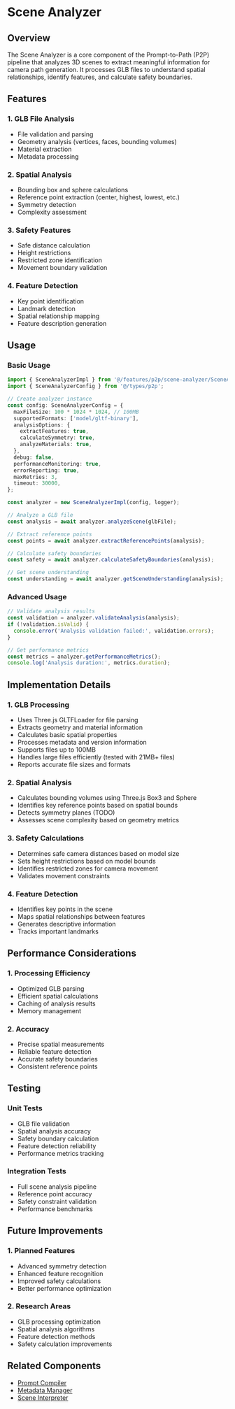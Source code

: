 # Scene Analyzer

## Overview
The Scene Analyzer is a core component of the Prompt-to-Path (P2P) pipeline that analyzes 3D scenes to extract meaningful information for camera path generation. It processes GLB files to understand spatial relationships, identify features, and calculate safety boundaries.

## Features

### 1. GLB File Analysis
- File validation and parsing
- Geometry analysis (vertices, faces, bounding volumes)
- Material extraction
- Metadata processing

### 2. Spatial Analysis
- Bounding box and sphere calculations
- Reference point extraction (center, highest, lowest, etc.)
- Symmetry detection
- Complexity assessment

### 3. Safety Features
- Safe distance calculation
- Height restrictions
- Restricted zone identification
- Movement boundary validation

### 4. Feature Detection
- Key point identification
- Landmark detection
- Spatial relationship mapping
- Feature description generation

## Usage

### Basic Usage
```typescript
import { SceneAnalyzerImpl } from '@/features/p2p/scene-analyzer/SceneAnalyzer';
import { SceneAnalyzerConfig } from '@/types/p2p';

// Create analyzer instance
const config: SceneAnalyzerConfig = {
  maxFileSize: 100 * 1024 * 1024, // 100MB
  supportedFormats: ['model/gltf-binary'],
  analysisOptions: {
    extractFeatures: true,
    calculateSymmetry: true,
    analyzeMaterials: true,
  },
  debug: false,
  performanceMonitoring: true,
  errorReporting: true,
  maxRetries: 3,
  timeout: 30000,
};

const analyzer = new SceneAnalyzerImpl(config, logger);

// Analyze a GLB file
const analysis = await analyzer.analyzeScene(glbFile);

// Extract reference points
const points = await analyzer.extractReferencePoints(analysis);

// Calculate safety boundaries
const safety = await analyzer.calculateSafetyBoundaries(analysis);

// Get scene understanding
const understanding = await analyzer.getSceneUnderstanding(analysis);
```

### Advanced Usage
```typescript
// Validate analysis results
const validation = analyzer.validateAnalysis(analysis);
if (!validation.isValid) {
  console.error('Analysis validation failed:', validation.errors);
}

// Get performance metrics
const metrics = analyzer.getPerformanceMetrics();
console.log('Analysis duration:', metrics.duration);
```

## Implementation Details

### 1. GLB Processing
- Uses Three.js GLTFLoader for file parsing
- Extracts geometry and material information
- Calculates basic spatial properties
- Processes metadata and version information
- Supports files up to 100MB
- Handles large files efficiently (tested with 21MB+ files)
- Reports accurate file sizes and formats

### 2. Spatial Analysis
- Calculates bounding volumes using Three.js Box3 and Sphere
- Identifies key reference points based on spatial bounds
- Detects symmetry planes (TODO)
- Assesses scene complexity based on geometry metrics

### 3. Safety Calculations
- Determines safe camera distances based on model size
- Sets height restrictions based on model bounds
- Identifies restricted zones for camera movement
- Validates movement constraints

### 4. Feature Detection
- Identifies key points in the scene
- Maps spatial relationships between features
- Generates descriptive information
- Tracks important landmarks

## Performance Considerations

### 1. Processing Efficiency
- Optimized GLB parsing
- Efficient spatial calculations
- Caching of analysis results
- Memory management

### 2. Accuracy
- Precise spatial measurements
- Reliable feature detection
- Accurate safety boundaries
- Consistent reference points

## Testing

### Unit Tests
- GLB file validation
- Spatial analysis accuracy
- Safety boundary calculation
- Feature detection reliability
- Performance metrics tracking

### Integration Tests
- Full scene analysis pipeline
- Reference point accuracy
- Safety constraint validation
- Performance benchmarks

## Future Improvements

### 1. Planned Features
- Advanced symmetry detection
- Enhanced feature recognition
- Improved safety calculations
- Better performance optimization

### 2. Research Areas
- GLB processing optimization
- Spatial analysis algorithms
- Feature detection methods
- Safety calculation improvements

## Related Components
- [Prompt Compiler](../prompt-compiler/README.md)
- [Metadata Manager](../metadata-manager/README.md)
- [Scene Interpreter](../scene-interpreter/README.md) 